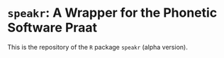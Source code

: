 # `speakr`: A Wrapper for the Phonetic Software Praat

This is the repository of the `R` package `speakr` (alpha version).
